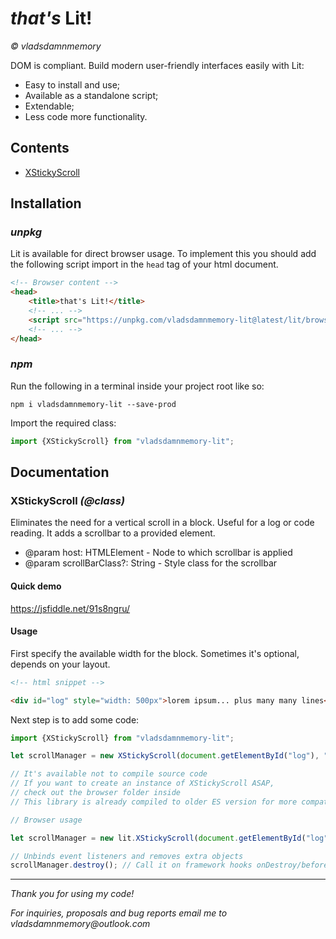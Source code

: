 # _that's_ Lit!

_&copy; vladsdamnmemory_

DOM is compliant. Build modern user-friendly interfaces easily with Lit:

* Easy to install and use;
* Available as a standalone script;
* Extendable;
* Less code more functionality.

## Contents

* [XStickyScroll](https://jsfiddle.net/91s8ngru/)

## Installation

### _unpkg_

Lit is available for direct browser usage. To implement this you should add the following script import in the `head`
tag of your html document.

```html
<!-- Browser content -->
<head>
    <title>that's Lit!</title>
    <!-- ... -->
    <script src="https://unpkg.com/vladsdamnmemory-lit@latest/lit/browser/index.js"></script>
    <!-- ... -->
</head>
```

### _npm_

Run the following in a terminal inside your project root like so:

```text
npm i vladsdamnmemory-lit --save-prod
```

Import the required class:

```javascript
import {XStickyScroll} from "vladsdamnmemory-lit";
```

## Documentation

### XStickyScroll _(@class)_

Eliminates the need for a vertical scroll in a block. Useful for a log or code reading. It adds a scrollbar to a
provided element.

* @param host: HTMLElement - Node to which scrollbar is applied
* @param scrollBarClass?: String - Style class for the scrollbar

#### Quick demo

https://jsfiddle.net/91s8ngru/

#### Usage

First specify the available width for the block. Sometimes it's optional, depends on your layout.

```html
<!-- html snippet -->

<div id="log" style="width: 500px">lorem ipsum... plus many many lines</div>
```

Next step is to add some code:

```javascript
import {XStickyScroll} from "vladsdamnmemory-lit";

let scrollManager = new XStickyScroll(document.getElementById("log"), "scrollbar-style-class");

// It's available not to compile source code
// If you want to create an instance of XStickyScroll ASAP,  
// check out the browser folder inside
// This library is already compiled to older ES version for more compatibility with all browsers

// Browser usage

let scrollManager = new lit.XStickyScroll(document.getElementById("log"), "scrollbar-style-class");

// Unbinds event listeners and removes extra objects
scrollManager.destroy(); // Call it on framework hooks onDestroy/beforeDestroy etc.
```

___
_Thank you for using my code!_

_For inquiries, proposals and bug reports email me to vladsdamnmemory@outlook.com_